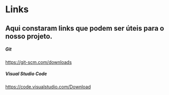 # Links

## Aqui constaram links que podem ser úteis para o nosso projeto.


##### Git
https://git-scm.com/downloads

##### Visual Studio Code
https://code.visualstudio.com/Download